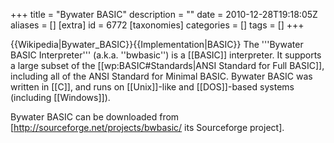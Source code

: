 +++
title = "Bywater BASIC"
description = ""
date = 2010-12-28T19:18:05Z
aliases = []
[extra]
id = 6772
[taxonomies]
categories = []
tags = []
+++

{{Wikipedia|Bywater_BASIC}}{{Implementation|BASIC}}
The '''Bywater BASIC Interpreter''' (a.k.a. ''bwbasic'') is a [[BASIC]] interpreter. It supports a large subset of the [[wp:BASIC#Standards|ANSI Standard for Full BASIC]], including all of the ANSI Standard for Minimal BASIC. Bywater BASIC was written in [[C]], and runs on [[Unix]]-like and [[DOS]]-based systems (including [[Windows]]).

Bywater BASIC can be downloaded from [http://sourceforge.net/projects/bwbasic/ its Sourceforge project].
